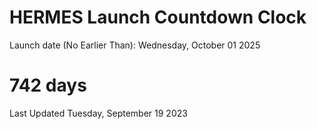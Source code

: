 # HERMES Launch Countdown Clock

Launch date (No Earlier Than): Wednesday, October 01 2025
# 742 days

Last Updated Tuesday, September 19 2023